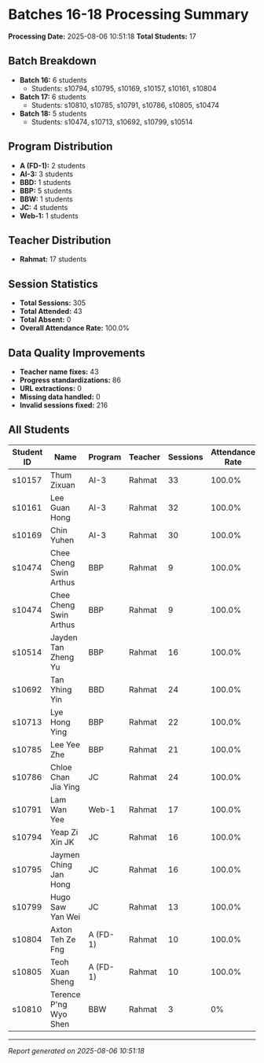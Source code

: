 # Batches 16-18 Processing Summary
**Processing Date:** 2025-08-06 10:51:18
**Total Students:** 17

## Batch Breakdown
- **Batch 16:** 6 students
  - Students: s10794, s10795, s10169, s10157, s10161, s10804
- **Batch 17:** 6 students
  - Students: s10810, s10785, s10791, s10786, s10805, s10474
- **Batch 18:** 5 students
  - Students: s10474, s10713, s10692, s10799, s10514

## Program Distribution
- **A (FD-1):** 2 students
- **AI-3:** 3 students
- **BBD:** 1 students
- **BBP:** 5 students
- **BBW:** 1 students
- **JC:** 4 students
- **Web-1:** 1 students

## Teacher Distribution
- **Rahmat:** 17 students

## Session Statistics
- **Total Sessions:** 305
- **Total Attended:** 43
- **Total Absent:** 0
- **Overall Attendance Rate:** 100.0%

## Data Quality Improvements
- **Teacher name fixes:** 43
- **Progress standardizations:** 86
- **URL extractions:** 0
- **Missing data handled:** 0
- **Invalid sessions fixed:** 216

## All Students
| Student ID | Name | Program | Teacher | Sessions | Attendance Rate |
|------------|------|---------|---------|----------|-----------------|
| s10157 | Thum Zixuan | AI-3 | Rahmat | 33 | 100.0% |
| s10161 | Lee Guan Hong | AI-3 | Rahmat | 32 | 100.0% |
| s10169 | Chin Yuhen | AI-3 | Rahmat | 30 | 100.0% |
| s10474 | Chee Cheng Swin Arthus | BBP | Rahmat | 9 | 100.0% |
| s10474 | Chee Cheng Swin Arthus | BBP | Rahmat | 9 | 100.0% |
| s10514 | Jayden Tan Zheng Yu | BBP | Rahmat | 16 | 100.0% |
| s10692 | Tan Yhing Yin | BBD | Rahmat | 24 | 100.0% |
| s10713 | Lye Hong Ying | BBP | Rahmat | 22 | 100.0% |
| s10785 | Lee Yee Zhe | BBP | Rahmat | 21 | 100.0% |
| s10786 | Chloe Chan Jia Ying | JC | Rahmat | 24 | 100.0% |
| s10791 | Lam Wan Yee | Web-1 | Rahmat | 17 | 100.0% |
| s10794 | Yeap Zi Xin JK | JC | Rahmat | 16 | 100.0% |
| s10795 | Jaymen Ching Jan Hong | JC | Rahmat | 16 | 100.0% |
| s10799 | Hugo Saw Yan Wei | JC | Rahmat | 13 | 100.0% |
| s10804 | Axton Teh Ze Fng | A (FD-1) | Rahmat | 10 | 100.0% |
| s10805 | Teoh Xuan Sheng | A (FD-1) | Rahmat | 10 | 100.0% |
| s10810 | Terence P'ng Wyo Shen | BBW | Rahmat | 3 | 0% |

---
*Report generated on 2025-08-06 10:51:18*